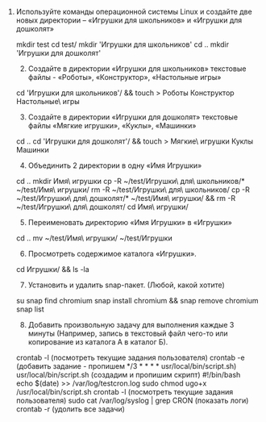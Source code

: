 1. Используйте команды операционной системы Linux и создайте две новых директории – «Игрушки для школьников» и «Игрушки для дошколят»
	

	mkdir test
	cd test/
	mkdir 'Игрушки для школьников'
	cd ..
	mkdir 'Игрушки для дошколят'
	

	2. Создайте в директории «Игрушки для школьников» текстовые файлы - «Роботы», «Конструктор», «Настольные игры»
	

	cd  'Игрушки для школьников'/ && touch > Роботы Конструктор Настольные\ игры
	
	

	3. Создайте в директории «Игрушки для дошколят» текстовые файлы «Мягкие игрушки», «Куклы», «Машинки»
	

	cd ..
	cd 'Игрушки для дошколят'/ && touch > Мягкие\ игрушки Куклы Машинки
	
	

	4. Объединить 2 директории в одну «Имя Игрушки»
	

	cd ..
	mkdir Имя\ игрушки
	cp -R ~/test/Игрушки\ для\ школьников/* ~/test/Имя\ игрушки/
	rm -R ~/test/Игрушки\ для\ школьников/
	cp -R ~/test/Игрушки\ для\ дошколят/* ~/test/Имя\ игрушки/ && rm -R ~/test/Игрушки\ для\ дошколят/
	cd Имя\ игрушки/ 


	5. Переименовать директорию «Имя Игрушки» в «Игрушки»
	

	cd ..
	mv ~/test/Имя\ игрушки/ ~/test/Игрушки

	

	6. Просмотреть содержимое каталога «Игрушки».
	

	cd Игрушки/ && ls -la
	

	
	

	7. Установить и удалить snap-пакет. (Любой, какой хотите)
	

	su
	snap find chromium
	snap install chromium && snap remove chromium
	snap list
	

	
	

	8. Добавить произвольную задачу для выполнения каждые 3 минуты (Например, запись в текстовый файл чего-то или копирование из каталога А в каталог Б).
	

	crontab -l (посмотреть текущие задания пользователя)
	crontab -e (добавить задание - пропишем */3 * * * *
	usr/local/bin/script.sh)
	usr/local/bin/script.sh (создадим и пропишим скрипт)
	#!/bin/bash
	echo $(date) >> /var/log/testcron.log
	sudo chmod ugo+x /usr/local/bin/script.sh
	crontab -l (посмотреть текущие задания пользователя)
	sudo cat /var/log/syslog | grep CRON (показать логи)
	crontab -r (удолить все задачи)
	

